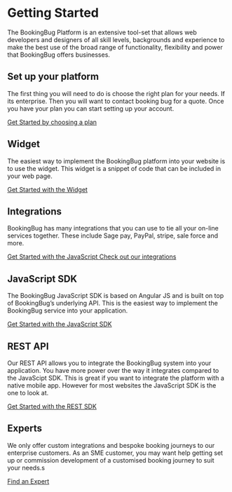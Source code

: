 # Getting Started

The BookingBug Platform is an extensive tool-set that allows web developers and designers of all skill levels, backgrounds and experience to make the best use of the broad range of functionality, flexibility and power that BookingBug offers businesses.

## Set up your platform
The first thing you will need to do is choose the right plan for your needs. If its enterprise. Then you will want to contact booking bug for a quote. Once you have your plan you can start setting up your account.

[Get Started by choosing a plan](/getting-started/choosing-a-plan)

## Widget

The easiest way to implement the BookingBug platform into your website is to use the widget. This widget is a snippet of code that can be included in your web page.

[Get Started with the Widget](/widget)

## Integrations

BookingBug has many integrations that you can use to tie all your on-line services together. These include Sage pay, PayPal, stripe, sale force and more.

[Get Started with the JavaScript Check out our integrations](/integrations)

<!-- ## Designer

The designer allows you to customise your booking journey with ease. You can add text to your booking journey change the colours and the layout. You can then export your final code and place it on your website.

[Get Started with the REST SDK](/designer) -->

## JavaScript SDK

The BookingBug JavaScript SDK is based on Angular JS and is built on top of BookingBug’s underlying API. This is the easiest way to implement the BookingBug service into your application.

[Get Started with the JavaScript SDK](/Javascript_SDK)

## REST API

Our REST API allows you to integrate the BookingBug system into your application. You have more power over the way it integrates compared to the JavaScipt SDK. This is great if you want to integrate the platform with a native mobile app. However for most websites the JavaScript SDK is the one to look at.

[Get Started with the REST SDK](/REST_API)

## Experts

We only offer custom integrations and bespoke booking journeys to our enterprise customers. As an SME customer, you may want help getting set up or commission development of a customised booking journey to suit your needs.s

[Find an Expert](/experts)

<!--## Tools and Support

We've also collected some useful tools that will help to get up and running with our Platform.

[Find an Expert](/javascript-sdk)-->

